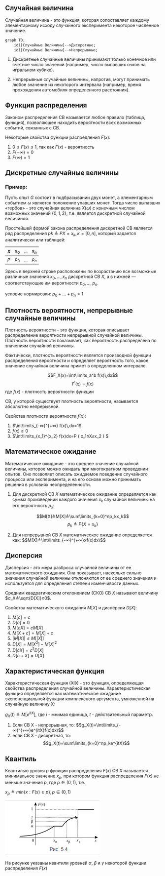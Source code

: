 ## Случайная величина

Случайная величина - это функция, которая сопоставляет каждому элементарному исходу случайного эксперимента некоторое численное значение.

```mermaid
graph TD;
    id1[Случайные Величины]-->Дискретные;
    id1[Случайные Величины]-->Непрерывные;
```
1. Дискретные случайные величины принимают только конечное или счетное число значений (например, число выпавших очков на игральном кубике).
   
2. Непрерывные случайные величины, напротив, могут принимать любое значение из некоторого интервала (например, время прохождения автомобиля определенного расстояния).

## Функция распределения
Законом распределения СВ называется любое правило (таблица, функция), позволяющее находить вероятности всех возможных событий, связанных с СВ.

Некоторые свойства функции распредления $F(x)$:

1. $0≤F(x)≤1$, так как $F(x)$ - вероятность
2. $F(−∞)=0$
3. $F(∞)=1$

## Дискретные случайные величины

### Пример:
Пусть опыт $G$ состоит в подбрасывании двух монет, а элементарным событием $ω$ является положение упавших монет. Тогда число выпавших «гербов» - это случайная величина $X(ω)$ с конечным числом возможных значений $\{0,1,2\}$, т.е. является дискретной случайной величиной.

Простейшей формой закона распределения дискретной СВ является ряд распределения $pk≜P{X=x_k}, k=[0,n]$, который задается аналитически или таблицей:

|$X$|$x_0$|$...$|$x_n$|
|-|-|-|-|
|$P$|$p_0$|$...$|$p_n$|

Здесь в верхней строке расположены по возрастанию все возможные различные значения $x_0,...,x_n$ дискретной СВ $X$, а в нижней — соответствующие им вероятности $p_0,...,p_n$.

условие нормировки:
$p_0+...+p_n=1$

## Плотность вероятности, непрерывные случайные величины
Плотность вероятности – это функция, которая описывает распределение вероятности непрерывной случайной величины. Плотность вероятности показывает, как вероятность распределена по значениям случайной величины. 

Фактически, плотность вероятности является производной функции распределения вероятности и определяет вероятность того, какое значение случайная величина примет в определенном интервале.

$$F_X(x)=\int\limits_a^b f(x)\,dx$$
$$F^\prime(x)=f(x)$$
где $f(x)$ - плотность вероятности функции

СВ, у которой существует плотность вероятности, называется абсолютно непрерывной.

Свойства плотности вероятности $f(x)$:
1. $\int\limits_{-∞}^{+∞} f(x)\,dx=1$
2. $f(x)≥0$
3. $\int\limits_{x_1}^{x_2} f(x)dx=P \{ x_1≤X≤x_2 \} $

## Математическое ожидание

Математическое ожидание - это среднее значение случайной величины, которое можно ожидать при многократном проведении опытов. Оно позволяет описать ожидаемое поведение случайного процесса или эксперимента, и на его основе можно принимать решения в условиях неопределенности.

1. Для дискретной СВ $X$ математическое ожидание определяется как сумма произведений каждого значения $x_k$ случайной величины на его вероятность $p_x$:

$$M[X]≜M[X]≜\sum\limits_{k=0}^np_kx_k$$
$$p_k≜P\{X=x_k\}$$

2. Для непрерывной СВ $X$ математическое ожидание определяется как:
$$M[X]≜\int\limits_{-∞}^{+∞}xf(x)dx\$$

## Дисперсия
Дисперсия - это мера разброса случайной величины от ее математического ожидания. Она показывает, насколько сильно значения случайной величины отклоняются от ее среднего значения и используется для определения степени изменчивости данных.

Средним квадратическим отклонением (СКО) СВ $X$ называют величину $σ_X≜\sqrt{D[X]}≥0$.

Свойства математического ожидания $M[X]$ и дисперсии $D[X]$:
1. $M[c]=c$
2. $D[c]=0$
3. $M[cX]=cM[X]$
4. $M[X+c]=M[X]+c$
5. $|M[X]|≤M[|X|]$
6. $D[X]=M[X^2]−M[X]^2$
7. $D[cX]=c^2D[X]$
8. $D[c+X]=D[X]$

## Характеристическая функция

Характеристическая функция (ХФ) - это функция, определяющая свойства распределения случайной величины. Характеристическая функция определяется как математическое ожидание экспоненциальной функции комплексного аргумента, умноженной на случайную величину X:

$g_X(t) ≜ M[e^{itX}]$, где $i$ - мнимая единица, $t$ - действительный параметр.

1. Если СВ X - непрерывная, то:
   $$g_X(t)=\int\limits_{-∞}^{+∞}e^{itX}f(x)dx\$$
2. если СВ X - дискретная, то:
   $$g_X(t)=\sum\limits_{k=0}^np_ke^{itX}$$

## Квантиль

Квантилью уровня $p$ функции распределения $F(x)$ СВ $X$ называется минимальное значение $x_p$, при котором функция распределения $F(x)$ не меньше значения $p$, где $p∈(0,1)$, т.е.

$x_p≜min\{x:F(x)≥p\},p∈(0,1)$

![что-то](/images/pic1.png)

На рисунке указаны квантили уровней $α$, $β$ и $γ$ некоторой функции распределения $F(x)$
